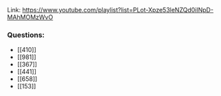 Link: https://www.youtube.com/playlist?list=PLot-Xpze53leNZQd0iINpD-MAhMOMzWvO

### Questions:
- [[410]]
- [[981]]
- [[367]]
- [[441]]
- [[658]]
- [[153]]